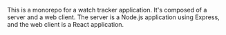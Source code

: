 This is a monorepo for a watch tracker application. It's composed of a server and a web client. The server is a Node.js application using Express, and the web client is a React application.